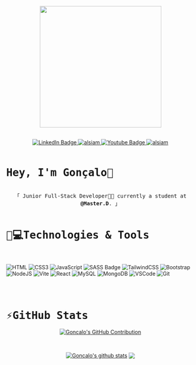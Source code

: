 <p align="center"><img src="https://cdn.dribbble.com/users/1162077/screenshots/3848914/programmer.gif" width="325px" align="center"/></p>

<br>

  <div align="center">
    <a href="https://www.linkedin.com/in/goncalopereiraa/" target="_blank">
      <img src="https://img.shields.io/badge/LinkedIn-blue?style=for-the-badge&logo=linkedin&logoColor=white" alt="LinkedIn Badge"/>
    </a>
    <a href="https://instagram.com/_goncalopereiraa" target="_blank">
      <img src="https://img.shields.io/badge/Instagram-fe4164?style=for-the-badge&logo=instagram&logoColor=white" alt="alsiam" />
    </a> 
    <a href="https://www.youtube.com/@goncalopereira9668" target="_blank">
      <img src="https://img.shields.io/badge/YouTube-red?style=for-the-badge&logo=youtube&logoColor=white" alt="Youtube Badge"/>
    </a>
    <a href="https://facebook.com/goncalopereiraa" target="_blank">
      <img src="https://img.shields.io/badge/Facebook-20BEFF?&style=for-the-badge&logo=facebook&logoColor=white" alt="alsiam"  />
    </a> 
  </div>

  <br>
  
  <h1>
    <samp>Hey, I'm Gonçalo👋</spam>
  </h1>
  <p align="center">
    <samp>
      <br>
      「 Junior Full-Stack Developer👨‍💻 currently a student at <b>@Master.D</b>. 」
      <br>
      <br>
    </samp>
  </p>
  <h1>
    <samp>
      🚀💻Technologies & Tools
    </samp>
  </h1>
<br>

![HTML](https://img.shields.io/badge/HTML5-E34F26?style=for-the-badge&logo=html5&logoColor=white)
![CSS3](https://img.shields.io/badge/CSS3-1572B6?style=for-the-badge&logo=css3&logoColor=white)
![JavaScript](https://img.shields.io/badge/javascript-%23323330.svg?style=for-the-badge&logo=javascript&logoColor=%23F7DF1E)
![SASS Badge](https://img.shields.io/badge/Sass-CC6699?style=for-the-badge&logo=sass&logoColor=white)
![TailwindCSS](https://img.shields.io/badge/tailwindcss-%2338B2AC.svg?style=for-the-badge&logo=tailwind-css&logoColor=white)
![Bootstrap](https://img.shields.io/badge/Bootstrap-563D7C?style=for-the-badge&logo=bootstrap&logoColor=white)
![NodeJS](https://img.shields.io/badge/node.js-6DA55F?style=for-the-badge&logo=node.js&logoColor=white)
![Vite](https://img.shields.io/badge/vite-%23646CFF.svg?style=for-the-badge&logo=vite&logoColor=white)
![React](https://img.shields.io/badge/react-%2320232a.svg?style=for-the-badge&logo=react&logoColor=%2361DAFB)
![MySQL](https://img.shields.io/badge/mysql-%2300f.svg?style=for-the-badge&logo=mysql&logoColor=white)
![MongoDB](https://img.shields.io/badge/MongoDB-%234ea94b.svg?style=for-the-badge&logo=mongodb&logoColor=white)
![VSCode](https://img.shields.io/badge/Visual_Studio-0078d7?style=for-the-badge&logo=visual%20studio&logoColor=white)
![Git](https://img.shields.io/badge/Git-F05032?style=for-the-badge&logo=git&logoColor=white)

<br>
<br>
  <h1>
    <samp>⚡️GitHub Stats</samp>
  </h1>

  <p align="center">
    <a href="https://github.com/GoncaloPerei">
      <img src="https://github-profile-summary-cards.vercel.app/api/cards/profile-details?username=GoncaloPerei&theme=dracula" alt="Goncalo's GitHub Contribution"/>
    </a>
  </p>

  <br>
  
  <p align="center"><a href="https://github.com/GoncaloPerei/github-readme-stats"><img align="center" src="https://github-readme-stats.vercel.app/api?username=GoncaloPerei&show_icons=true&include_all_commits=true&theme=dracula&hide_border=true" alt="Goncalo's github stats" /></a>  <a href="https://github.com/GoncaloPeri/github-readme-stats"><img align="center" src="https://github-readme-stats.vercel.app/api/top-langs/?username=GoncaloPerei&layout=compact&theme=dracula&hide_border=true" /></a></p>

